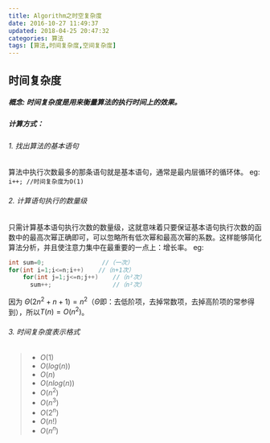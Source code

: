 ```yaml
---
title: Algorithm之时空复杂度
date: 2016-10-27 11:49:37
updated: 2018-04-25 20:47:32categories: 算法
tags: [算法,时间复杂度,空间复杂度]
---
```

## 时间复杂度
#####  概念: 时间复杂度是用来衡量算法的执行时间上的效果。
##### 计算方式：
###### 1. 找出算法的基本语句
算法中执行次数最多的那条语句就是基本语句，通常是最内层循环的循环体。
eg: `i++; //时间复杂度为O(1)`
###### 2. 计算语句执行的数量级
只需计算基本语句执行次数的数量级，这就意味着只要保证基本语句执行次数的函数中的最高次幂正确即可，可以忽略所有低次幂和最高次幂的系数。这样能够简化算法分析，并且使注意力集中在最重要的一点上：增长率。
eg: 
```java
int sum=0;                //（一次）
for(int i=1;i<=n;i++)    //（n+1次）
    for(int j=1;j<=n;j++)    //（n²次）
      sum++;                 //（n²次）
```
因为 
$\Theta(2n^2 +n+1)=n^2$（$\Theta$即：去低阶项，去掉常数项，去掉高阶项的常参得到），所以$T(n)=O(n^2)$。
###### 3. 时间复杂度表示格式
>* $O(1)$
>* $O(log(n))$
>* $O(n)$
>* $O(nlog(n))$
>* $O(n^2)$
>* $O(n^3)$
>* $O(2^n)$
>* $O(n!)$
>* $O(n^n)$